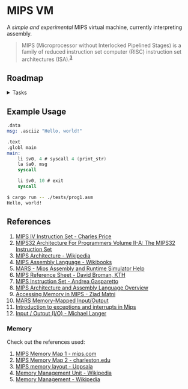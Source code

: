 # MIPS VM

A *simple and experimental* MIPS virtual machine, currently interpreting assembly.

> MIPS (Microprocessor without Interlocked Pipelined Stages) is a family of reduced instruction set computer (RISC) instruction set architectures (ISA).<sup>[3](#references)</sup>

## Roadmap

<details>
<summary>Tasks</summary>

- [X] MIPS32 (I)
- [ ] MIPS64 (II)
- [X] Assembler
  - [X] Lexer
  - [X] Parser
  - [X] IR
- [X] Basic instruction set
  - [X] Arithmetic (`add`, `sub`, `mul`, `div`)
  - [X] Logical (`and`, `or`, `xor`, `nor`)
  - [X] Memory (`lw`, `sw`, `la`)
  - [X] Control flow (`beq`, `bne`, `j`, `jr`)
  - [X] System calls (`print_int`, `print_str`, `read_int`, `read_str`, `exit`)
- [X] Virtual machine (interpreter)
  - [X] Memory
  - [X] Registers
  - [X] Execution (Fetch-Decode-Execute)
  - [X] System calls
- [ ] Device drivers
  - [X] Memory mapped I/O (MMIO)
  - [ ] Interrupts
- [ ] Exception handling
- [ ] JIT compilation
- [ ] Compiler
  - [ ] Linker
    - [ ] Static linking
    - [ ] Dynamic linking
  - [ ] Register allocation
  - [ ] Instruction selection
  - [ ] Tail call optimization
  - [ ] Calling convention
  - [ ] Target architectures
    - [ ] RISC-V
    - [ ] ARM
    - [ ] x86
    - [ ] x86-64
    - [ ] WebAssembly
  - [ ] Target platforms
    - [ ] Windows (PE)
    - [ ] Linux (ELF)
- [ ] Debugger
- [ ] Profiler
- [ ] Multi-threading

On going tasks include performance optimizations, documentation, tests, examples and more.

</details>

## Example Usage

```nasm
.data
msg: .asciiz "Hello, world!"

.text
.globl main
main:
    li $v0, 4 # syscall 4 (print_str)
    la $a0, msg
    syscall

    li $v0, 10 # exit
    syscall
```

```bash
$ cargo run -- ./tests/prog1.asm
Hello, world!
```

## References

1. [MIPS IV Instruction Set - Charles Price](https://www.cs.cmu.edu/afs/cs/academic/class/15740-f97/public/doc/mips-isa.pdf)
2. [MIPS32 Architecture For Programmers Volume II-A: The MIPS32 Instruction Set](https://s3-eu-west-1.amazonaws.com/downloads-mips/documents/MD00086-2B-MIPS32BIS-AFP-06.03.pdf)
3. [MIPS Architecture - Wikipedia](https://en.wikipedia.org/wiki/MIPS_architecture)
4. [MIPS Assembly Language - Wikibooks](https://en.wikibooks.org/wiki/MIPS_Assembly)
5. [MARS - Mips Assembly and Runtime Simulator Help](https://dpetersanderson.github.io/Help/MarsHelpIntro.html)
6. [MIPS Reference Sheet - David Broman, KTH](https://www.kth.se/social/files/563c63c9f276547044e8695f/mips-ref-sheet.pdf)
7. [MIPS Instruction Set - Andrea Gasparetto](https://www.dsi.unive.it/~gasparetto/materials/MIPS_Instruction_Set.pdf)
8. [MIPS Architecture and Assembly Language Overview](https://minnie.tuhs.org/CompArch/Resources/mips_quick_tutorial.html)
9. [Accessing Memory in MIPS - Ziad Matni](https://ucsb-cs64.github.io/w20/lectures/lect07.pdf)
10. [MARS Memory-Mapped Input/Output](https://wilkinsonj.people.charleston.edu/mmio.html)
11. [Introduction to exceptions and interrupts in Mips](https://www2.it.uu.se/edu/course/homepage/os/vt20/module-1/assignment/)
12. [Input / Output (I/O) - Michael Langer](https://www.cim.mcgill.ca/~langer/273/20-slides.pdf)

### Memory

Check out the references used:

1. [MIPS Memory Map 1 - mips.com](https://training.mips.com/basic_mips/PDF/Memory_Map.pdf)
2. [MIPS Memory Map 2 - charleston.edu](https://wilkinsonj.people.charleston.edu/mem-map.html)
3. [MIPS memory layout - Uppsala](https://www.it.uu.se/education/course/homepage/os/vt18/module-0/mips-and-mars/mips-memory-layout/)
4. [Memory Management Unit - Wikipedia](https://en.wikipedia.org/wiki/Memory_management_unit)
5. [Memory Management - Wikipedia](https://en.wikipedia.org/wiki/Memory_management)
